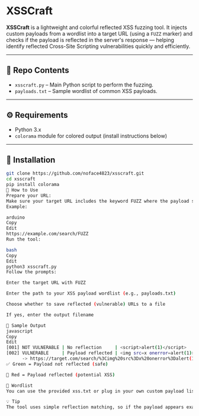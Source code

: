 # XSSCraft

**XSSCraft** is a lightweight and colorful reflected XSS fuzzing tool. It injects custom payloads from a wordlist into a target URL (using a `FUZZ` marker) and checks if the payload is reflected in the server's response — helping identify reflected Cross-Site Scripting vulnerabilities quickly and efficiently.

---

## 📁 Repo Contents

- `xsscraft.py` – Main Python script to perform the fuzzing.
- `payloads.txt` – Sample wordlist of common XSS payloads.

---

## ⚙️ Requirements

- Python 3.x
- `colorama` module for colored output (install instructions below)

---

## 🔧 Installation

```bash
git clone https://github.com/noface4823/xsscraft.git
cd xsscraft
pip install colorama
🚀 How to Use
Prepare your URL:
Make sure your target URL includes the keyword FUZZ where the payload should be injected.
Example:

arduino
Copy
Edit
https://example.com/search/FUZZ
Run the tool:

bash
Copy
Edit
python3 xsscraft.py
Follow the prompts:

Enter the target URL with FUZZ

Enter the path to your XSS payload wordlist (e.g., payloads.txt)

Choose whether to save reflected (vulnerable) URLs to a file

If yes, enter the output filename

🎯 Sample Output
javascript
Copy
Edit
[001] NOT VULNERABLE | No reflection     | <script>alert(1)</script>
[002] VULNERABLE     | Payload reflected | <img src=x onerror=alert(1)>
      -> https://target.com/search/%3Cimg%20src%3Dx%20onerror%3Dalert(1)%3E
✅ Green = Payload not reflected (safe)

🔴 Red = Payload reflected (potential XSS)

🧪 Wordlist
You can use the provided xss.txt or plug in your own custom payload list.

💡 Tip
The tool uses simple reflection matching, so if the payload appears exactly in the response body, it will be marked as reflected.
